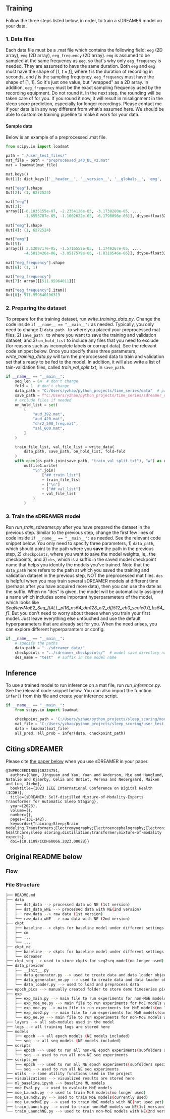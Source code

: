 ## Training
Follow the three steps listed below, in order, to train a sDREAMER model on your data.

### 1. Data files
Each data file must be a .mat file which contains the following field: `eeg` (2D array), `emg` (2D array), `eeg_frequency` (2D array). `emg` is assumed to be sampled at the same frequency as `eeg`, so that's why only `eeg_frequency` is needed. They are assumed to have the same duration. Both `eeg` and `emg` must have the shape of [1, *t* $\times$ *f*], where *t* is the duration of recording in seconds, and *f* is the sampling frequency. `eeg_frequency` must have the shape of [1, 1]. So it's just one value, but "wrapped" as a 2D array. In addition, `eeg_frequency` must be the exact sampling frequency used by the recording equipment. Do not round it. In the next step, the rounding will be taken care of for you. If you round it now, it will result in misalignment in the sleep score prediction, especially for longer recordings. Please contact me if your data is in any way different from what's assumed here. We should be able to customize training pipeline to make it work for your data.   

#### Sample data
Below is an example of a preprocessed .mat file.
```python
from scipy.io import loadmat

path = "./user_test_files/"
mat_file = path + "preprocessed_240_BL_v2.mat"
mat = loadmat(mat_file)

mat.keys()
Out[1]: dict_keys(['__header__', '__version__', '__globals__', 'emg', 'eeg', 'eeg_frequency'])

mat["eeg"].shape
Out[2]: (1, 6272524)

mat["eeg"]
Out[3]: 
array([[-6.1035155e-07, -2.2354126e-05, -3.1738280e-05, ...,
        -1.6555787e-05, -1.1062622e-05, -6.1798096e-06]], dtype=float32)
     
mat["emg"].shape
Out[4]: (1, 6272524)

mat["emg"]
Out[5]: 
array([[ 2.1209717e-05, -1.5716552e-05,  1.1749267e-05, ...,
        -4.5013426e-06, -3.0517579e-06, -1.8310546e-06]], dtype=float32)
        
mat["eeg_frequency"].shape
Out[6]: (1, 1)

mat["eeg_frequency"]
Out[7]: array([[511.95964011]])

mat["eeg_frequency"].item()
Out[8]: 511.959640106313

```


### 2. Preparing the dataset
To prepare for the training dataset, run *write_training_data.py*. Change the code inside `if __name__ == "__main__":` as needed. Typically, you only need to change 1) `data_path ` to where you placed your preprocessed mat files, 2) `save_path ` to where you want to save the training and validation dataset, and 3) `on_hold_list` to include any files that you need to exclude (for reasons such as incomplete labels or corrupt data). See the relevant code snippet below. Once you specify these three parameters, *write_training_data.py* will turn the preprocessed data to train and validation set that's ready to be fed to the model. In addition, it will also write a list of tain-validation files, called  *train_val_split.txt*, in `save_path`. 
```python
if __name__ == "__main__":
    seq_len = 64  # don't change
    fold = 1  # don't change
    data_path = "C:/Users/yzhao/python_projects/time_series/data"  # path to the preprocessed data, ie., the .mat files
    save_path = f"C:/Users/yzhao/python_projects/time_series/sdreamer_data/n_seq_{seq_len}/fold_{fold}"  # where you want to save the train and val data
    # exclude files if needed
    on_hold_list = set(
        [
            "aud_392.mat",
            "aud_420.mat",
            "chr2_590_freq.mat",
            "sal_600.mat",
        ]
    )

    train_file_list, val_file_list = write_data(
        data_path, save_path, on_hold_list, fold=fold
    )
    with open(os.path.join(save_path, "train_val_split.txt"), "w") as outfile1:
        outfile1.write(
            "\n".join(
                ["## train_list"]
                + train_file_list
                + ["\n"]
                + ["## val_list"]
                + val_file_list
            )
        )
```

### 3. Train the sDREAMER model
Run *run_train_sdreamer.py* after you have prepared the dataset in the previous step. Similar to the previous step, change the first few lines of code inside `if __name__ == "__main__":` as needed. See the relevant code snippet below. You only need to specify three parameters, 1) `data_path`, which should point to the path where you **save** the path in the previous step, 2) `checkpoints`, where you want to save the model weights, ie,. the checkpoints, and 3) `des`, which is a suffix in the saved model checkpoint name that helps you identify the models you've trained. Note that the `data_path` here refers to the path at which you saved the training and validation dataset in the previous step, NOT the preprocessed mat files. `des` is helpful when you may train several sDREAMER models at different time (perhaps after you have acquired more data), then you can use the date as the suffix. When no "des" is given, the model will be automatically assigned a name which includes some important hyperparameters of the model, which looks like *SeqNewMoE2_Seq_ftALL_pl16_ns64_dm128_el2_dff512_eb0_scale0.0_bs64_f1*. But you don't need to worry about theses when you train your first model. Just leave everything else untouched and use the default hyperparameters that are already set for you. When the need arises, you can explore different hyperparamters or config.

```python
if __name__ == "__main__":
    # specify the paths
    data_path = "../sdreamer_data/"
    checkpoints = "../sdreamer_checkpoints/"  # model save directory name
    des_name = "test"  # suffix in the model name
```

## Inference
To use a trained model to run inference on a mat file, run *run_inference.py*. See the relevant code snippet below. You can also import the function `infer()` from this file and create your inference script. 
```python
if __name__ == "__main__":
    from scipy.io import loadmat

    checkpoint_path = 'C:/Users/yzhao/python_projects/sleep_scoring/models/sdreamer/checkpoints/SeqNewMoE2_Seq_ftALL_pl16_ns64_dm128_el2_dff512_eb0_scale0.0_bs64_f1_augment_10.pth.tar'
    mat_file = "C:/Users/yzhao/python_projects/sleep_scoring/user_test_files/sal_588.mat"
    data = loadmat(mat_file)
    all_pred, all_prob = infer(data, checkpoint_path)
```

## Citing sDREAMER
Please cite [the paper below](https://www.cs.rochester.edu/u/yyao39/files/sDREAMER.pdf) when you use sDREAMER in your paper.
```
@INPROCEEDINGS{10224751,
  author={Chen, Jingyuan and Yao, Yuan and Anderson, Mie and Hauglund, Natalie and Kjaerby, Celia and Untiet, Verena and Nedergaard, Maiken and Luo, Jiebo},
  booktitle={2023 IEEE International Conference on Digital Health (ICDH)}, 
  title={sDREAMER: Self-distilled Mixture-of-Modality-Experts Transformer for Automatic Sleep Staging}, 
  year={2023},
  volume={},
  number={},
  pages={131-142},
  keywords={Training;Sleep;Brain modeling;Transformers;Electromyography;Electroencephalography;Electronic healthcare;sleep scoring;distillation;transformer;mixture-of-modality experts},
  doi={10.1109/ICDH60066.2023.00028}}
```

## Original README below
### Flow
### File Structure
```bash
├── README.md
├── data
│   ├── dst_data --> processed data wo NE (1st version)
│   ├── dst_data_wNE --> processed data with NE(2nd version)
│   ├── raw_data --> raw data (1st version)
│   └── raw_data_wNE --> raw data with NE (2nd version)
├── ckpt 
│   ├── baseline --> ckpts for baseline model under different settings
│   ├── cm
│   ├── ...
│   └── ...
├── ckpt_ne
│   ├── baseline --> ckpts for baseline model under different settings
│   └── sdreamer 
├── ckpt_seq --> used to store ckpts for seq2seq model(no longer used)
├── data_provider
│   ├── __init__.py
│   ├── data_generator.py --> used to create data and data loader object
│   ├── data_generator_ne.py --> used to create data and data loader object for NE
│   └── data_loader.py --> used to load and preprocess data
├── epoch_pics --> manually created folder to store demo timeseries pics(no longer used)
├── exp
│   ├── exp_main.py --> main file to run experiments for non-MoE models
│   ├── exp_moe_ne.py --> main file to run experiments for MoE models with NE(not used yet)
│   ├── exp_moe.py --> main file to run experiments for MoE models(no longer used)
│   ├── exp_moe2.py --> main file to run experiments for MoE models(currently used)
│   └── exp_ne.py --> main file to run experiments for non-MoE models with NE
├── layers --> all sub-modules used in the model
├── logs --> all training logs are stored here
├── models
│   ├── epoch --> all epoch models (NE models included)
│   └── seq --> all seq models (NE models included)
├── scripts
│   ├── epoch --> used to run all non-NE epoch experiments(subfolders specified by each model)
│   └── seq --> used to run all non-NE seq experiments
├── scripts_ne
│   ├── epoch --> used to run all NE epoch experiments(subfolders specified by each model)
│   └── seq --> used to run all NE seq experiments
├── utils --> some utility functions used in the project
├── visualizations --> visualized results are stored here
├── ml_baseline.ipynb --> baseline ML models
├── moe_Eval.py --> used to evaluate MoE models
├── moe_Launch.py --> used to train MoE models(no longer used)
├── moe_Launch2.py --> used to train MoE models(currently used)
├── moe_LaunchNE.py --> used to train MoE models with NE(not used yet)
├── train_Launch.py --> used to train non-MoE models wo NE(1st version)
└── train_LaunchNE.py --> used to train non-MoE models with NE(2nd version)
```

